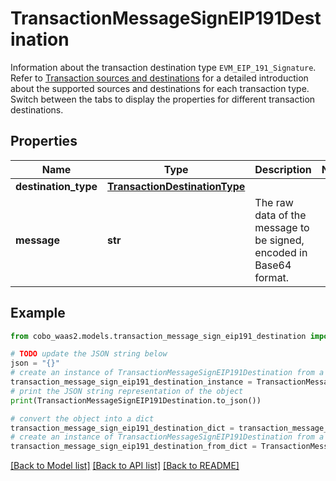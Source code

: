 # TransactionMessageSignEIP191Destination

Information about the transaction destination type `EVM_EIP_191_Signature`. Refer to [Transaction sources and destinations](https://www.cobo.com/developers/v2/guides/transactions/sources-and-destinations) for a detailed introduction about the supported sources and destinations for each transaction type.  Switch between the tabs to display the properties for different transaction destinations. 

## Properties

Name | Type | Description | Notes
------------ | ------------- | ------------- | -------------
**destination_type** | [**TransactionDestinationType**](TransactionDestinationType.md) |  | 
**message** | **str** | The raw data of the message to be signed, encoded in Base64 format. | 

## Example

```python
from cobo_waas2.models.transaction_message_sign_eip191_destination import TransactionMessageSignEIP191Destination

# TODO update the JSON string below
json = "{}"
# create an instance of TransactionMessageSignEIP191Destination from a JSON string
transaction_message_sign_eip191_destination_instance = TransactionMessageSignEIP191Destination.from_json(json)
# print the JSON string representation of the object
print(TransactionMessageSignEIP191Destination.to_json())

# convert the object into a dict
transaction_message_sign_eip191_destination_dict = transaction_message_sign_eip191_destination_instance.to_dict()
# create an instance of TransactionMessageSignEIP191Destination from a dict
transaction_message_sign_eip191_destination_from_dict = TransactionMessageSignEIP191Destination.from_dict(transaction_message_sign_eip191_destination_dict)
```
[[Back to Model list]](../README.md#documentation-for-models) [[Back to API list]](../README.md#documentation-for-api-endpoints) [[Back to README]](../README.md)


